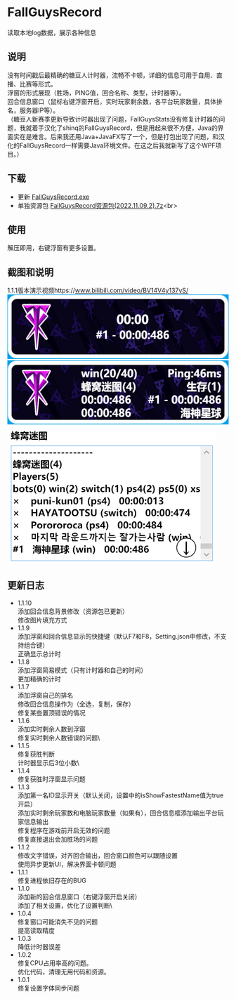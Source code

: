 # FallGuysRecord
  读取本地log数据，展示各种信息
## 说明
  没有时间戳后最精确的糖豆人计时器，流畅不卡顿，详细的信息可用于自用、直播、比赛等形式。\
  浮窗的形式展现（胜场，PING值，回合名称、类型，计时器等）。\
  回合信息窗口（鼠标右键浮窗开启，实时玩家剩余数，各平台玩家数量，具体排名，服务器IP等）。\
（糖豆人新赛季更新导致计时器出现了问题，FallGuysStats没有修复计时器的问题，我就着手汉化了shinq的FallGuysRecord，但是用起来很不方便，Java的界面实在是难言。后来我还用Java+JavaFX写了一个，但是打包出现了问题，和汉化的FallGuysRecord一样需要Java环境文件。在这之后我就新写了这个WPF项目。）
## 下载
  - 更新 [FallGuysRecord.exe](https://raw.githubusercontent.com/mzj21/FallGuysRecord/main/FallGuysRecord.exe)
  - 单独资源包 [FallGuysRecord资源包(2022.11.09.2).7z](https://raw.githubusercontent.com/mzj21/FallGuysRecord/main/FallGuysRecord资源包(2022.11.09.2).7z)<br>
## 使用
解压即用，右键浮窗有更多设置。
## 截图和说明
1.1.1版本演示视频https://www.bilibili.com/video/BV14V4y137yS/
![简易模式](https://github.com/mzj21/FallGuysRecord/blob/main/images/1.png)
![正常模式](https://github.com/mzj21/FallGuysRecord/blob/main/images/2.png)
![回合信息](https://github.com/mzj21/FallGuysRecord/blob/main/images/3.png)
## 更新日志
 - 1.1.10\
    添加回合信息背景修改（资源包已更新）\
    修改图片填充方式
 - 1.1.9\
    添加浮窗和回合信息显示的快捷键（默认F7和F8，Setting.json中修改，不支持组合键）\
    正确显示总计时
 - 1.1.8\
    添加浮窗简易模式（只有计时器和自己的时间）\
    更加精确的计时
 - 1.1.7\
    添加浮窗自己的排名\
    修改回合信息操作为（全选，复制，保存）\
    修复某些置顶错误的情况
 - 1.1.6\
    添加实时剩余人数到浮窗\
    修复实时剩余人数错误的问题\
 - 1.1.5\
    修复获胜判断\
    计时器显示后3位小数\
 - 1.1.4\
    修复获胜时浮窗显示问题
 - 1.1.3\
    添加第一名ID显示开关（默认关闭，设置中的isShowFastestName值为true开启）\
    添加实时剩余玩家数和电脑玩家数量（如果有），回合信息框添加输出平台玩家信息输出\
    修复程序在游戏前开启无效的问题\
    修复直接退出会加胜场的问题
 - 1.1.2\
    修改文字错误，对齐回合输出，回合窗口颜色可以跟随设置\
    使用异步更新UI，解决界面卡顿问题
 - 1.1.1\
    修复进程依旧存在的BUG
 - 1.1.0\
    添加新的回合信息窗口（右键浮窗开启关闭）\
    添加了相关设置，优化了设置判断\
 - 1.0.4\
    修复窗口可能消失不见的问题\
    提高读取精度
 - 1.0.3\
    降低计时器误差
 - 1.0.2\
    修复CPU占用率高的问题。\
    优化代码，清理无用代码和资源。
 - 1.0.1\
    修复设置字体同步问题